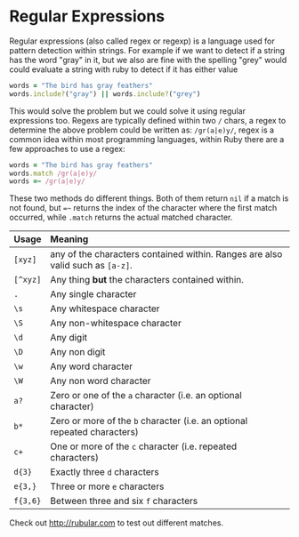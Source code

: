 # Regular Expressions

Regular expressions (also called regex or regexp) is a language used for pattern detection within strings. For example if we want to detect if a string has the word "gray" in it, but we also are fine with the spelling "grey" would could evaluate a string with ruby to detect if it has either value

```rb
words = "The bird has gray feathers"
words.include?("gray") || words.include?("grey")
```

This would solve the problem but we could solve it using regular expressions too. Regexs are typically defined within two `/` chars, a regex to determine the above problem could be written as: `/gr(a|e)y/`, regex is a common idea within most programming languages, within Ruby there are a few approaches to use a regex:

```rb
words = "The bird has gray feathers"
words.match /gr(a|e)y/
words =~ /gr(a|e)y/
```

These two methods do different things. Both of them return `nil` if a match is not found, but `=~` returns the index of the character where the first match occurred, while `.match` returns the actual matched character.

| Usage | Meaning |
| :------------- | :------------- |
| `[xyz]` | any of the characters contained within. Ranges are also valid such as `[a-z]`.       |
| `[^xyz]` | Any thing **but** the characters contained within.       |
| `.` | Any single character       |
| `\s` | Any whitespace character       |
| `\S` | Any non-whitespace character       |
| `\d` | Any digit       |
| `\D` | Any non digit       |
| `\w` | Any word character       |
| `\W` | Any non word character       |
| `a?` | Zero or one of the `a` character (i.e. an optional character)       |
| `b*` | Zero or more of the `b` character (i.e. an optional repeated characters)       |
| `c+` | One or more of the `c` character (i.e. repeated characters)       |
| `d{3}` | Exactly three `d` characters       |
| `e{3,}` | Three or more `e` characters       |
| `f{3,6}` | Between three and six `f` characters       |


Check out http://rubular.com to test out different matches.

